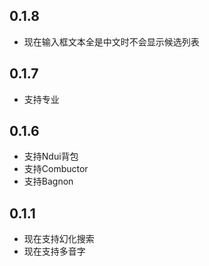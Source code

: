 ## 0.1.8
- 现在输入框文本全是中文时不会显示候选列表

## 0.1.7
- 支持专业

## 0.1.6
- 支持Ndui背包
- 支持Combuctor
- 支持Bagnon

## 0.1.1
- 现在支持幻化搜索
- 现在支持多音字